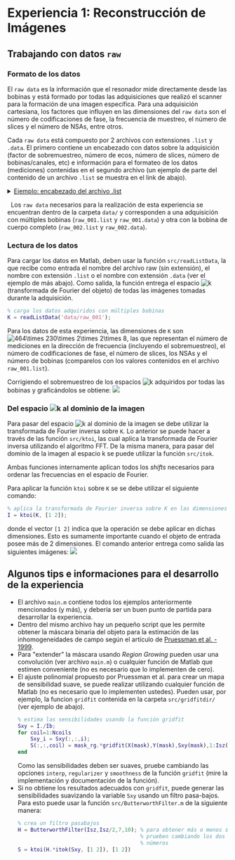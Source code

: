 # Experiencia 1: Reconstrucción de Imágenes
## Trabajando con datos ```raw```
### Formato de los datos
El ```raw data``` es la información que el resonador mide directamente desde las bobinas y está formado por todas las adquisiciones que realizó el scanner para la formación de una imagen específica. Para una adquisición cartesiana, los factores que influyen en las dimensiones del ```raw data``` son el número de codificaciones de fase, la frecuencia de muestreo, el número de slices y el número de NSAs, entre otros.

Cada ```raw data``` está compuesto por 2 archivos con extensiones ```.list``` y ```.data```. El primero contiene un encabezado con datos sobre la adquisición (factor de sobremuestreo, número de ecos, número de slices, número de bobinas/canales, etc) e información para el formateo de los datos (mediciones) contenidas en el segundo archivo (un ejemplo de parte del contenido de un archivo ```.list``` se muestra en el link de abajo).

<details><summary><u>Ejemplo: encabezado del archivo .list </u></summary>
<p>

```bash
# === GENERAL INFORMATION ========================================================
#
# n.a. n.a. n.a.  number of ...                        value
# ---- ---- ----  ----------------------------------   -----
.    0    0    0  number_of_mixes                    :     1
#
# mix  n.a. n.a.  number of ...                        value
# ---- ---- ----  ----------------------------------   -----
.    0    0    0  number_of_encoding_dimensions      :     2
.    0    0    0  number_of_dynamic_scans            :     1
.    0    0    0  number_of_cardiac_phases           :     1
.    0    0    0  number_of_echoes                   :     1
.    0    0    0  number_of_locations                :     2
.    0    0    0  number_of_extra_attribute_1_values :     1
.    0    0    0  number_of_extra_attribute_2_values :     1
.    0    0    0  number_of_signal_averages          :     2
#
# n.a. n.a. loca  number of ...                        value
# ---- ---- ----  ----------------------------------   -----
.    0    0    0  number of coil channels            :     8
.    0    0    1  number of coil channels            :     8
# ---- ---- ----  ----------------------------------   -----
# For more channel information, see the trailer of this file.
#
# mix  echo n.a.  k-space coordinate ranges            start  end
# ---- ---- ----  ----------------------------------   -----  -----
.    0    0    0  kx_range                           :  -232    231
.    0    0    0  ky_range                           :  -115    114
#
# mix  echo n.a.  k-space oversample factors           value
# ---- ---- ----  ----------------------------------   ---------
.    0    0    0  kx_oversample_factor               :    2.0000
.    0    0    0  ky_oversample_factor               :    1.0000
#
# mix  n.a. n.a.  reconstruction matrix                value
# ---- ---- ----  ----------------------------------   -----
.    0    0    0  X-resolution                       :   256
.    0    0    0  Y-resolution                       :   256
#
# n.a. n.a. n.a.  SENSE factors (spatial dirs only!)   value
# ---- ---- ----  ----------------------------------   ---------
.    0    0    0  X-direction SENSE factor           :    1.0000
.    0    0    0  Y-direction SENSE factor           :    1.0000
#
# mix  echo loca  imaging space coordinate ranges      start  end
# ---- ---- ----  ----------------------------------   -----  -----
.    0    0    0  X_range                            :  -128    127
.    0    0    0  Y_range                            :  -256     -1
.    0    0    1  X_range                            :  -128    127
.    0    0    1  Y_range                            :  -256     -1
```
</p>
</details>

&nbsp;
Los ```raw data``` necesarios para la realización de esta experiencia se encuentran dentro de la carpeta ```data/``` y corresponden a una adquisición con múltiples bobinas (```raw_001.list``` y ```raw_001.data```) y otra con la bobina de cuerpo completo (```raw_002.list``` y ```raw_002.data```). 


### Lectura de los datos
Para cargar los datos en Matlab, deben usar la función ```src/readListData```, la que recibe como entrada el nombre del archivo raw (sin extensión), el nombre con extensión ```.list``` o el nombre con extensión ```.data``` (ver el ejemplo de más abajo). Como salida, la función entrega el espacio <img src="https://latex.codecogs.com/svg.latex?k" title="k" /> (transformada de Fourier del objeto) de todas las imágenes tomadas durante la adquisición.
```matlab
% carga los datos adquiridos con múltiples bobinas
K = readListData('data/raw_001');
```
Para los datos de esta experiencia, las dimensiones de ```K``` son <img src="https://latex.codecogs.com/gif.latex?464\times&space;230\times&space;2\times&space;2\times&space;8" title="464\times 230\times 2\times 2\times 8" />, las que representan el número de mediciones en la dirección de frecuencia (incluyendo el sobremuestreo), el número de codificaciones de fase, el número de slices, los NSAs y el número de bobinas (comparelos con los valores contenidos en el archivo ```raw_001.list```).


Corrigiendo el sobremuestreo de los espacios <img src="https://latex.codecogs.com/svg.latex?k" title="k" /> adquiridos por todas las bobinas y graficándolos se obtiene:
![](https://github.com/hmella/IEE3773/blob/master/images/exp_1a.png?raw=true)


### Del espacio <img src="https://latex.codecogs.com/svg.latex?\large\boldsymbol{k}" title="k" /> al dominio de la imagen
Para pasar del espacio <img src="https://latex.codecogs.com/svg.latex?k" title="k" /> al dominio de la imagen se debe utilizar la transformada de Fourier inversa sobre ```K```. Lo anterior se puede hacer a través de las función ```src/ktoi```, las cual aplica la transformada de Fourier inversa utilizando el algoritmo FFT. De la misma manera, para pasar del dominio de la imagen al espacio k se puede utilizar la función ```src/itok```.

Ambas funciones internamente aplican todos los *shifts* necesarios para ordenar las frecuencias en el espacio de Fourier.

Para aplicar la función ```ktoi``` sobre ```K``` se se debe utilizar el siguiente comando:
```matlab
% aplica la transformada de Fourier inversa sobre K en las dimensiones [1 2]
I = ktoi(K, [1 2]);
```
donde el vector ```[1 2]``` indica que la operación se debe aplicar en dichas dimensiones. Esto es sumamente importante cuando el objeto de entrada posee más de 2 dimensiones. El comando anterior entrega como salida las siguientes imágenes:
![](https://github.com/hmella/IEE3773/blob/master/images/exp_1b.png?raw=true)


## Algunos tips e informaciones para el desarrollo de la experiencia
* El archivo ```main.m``` contiene todos los ejemplos anteriormente mencionados (y más), y debería ser un buen punto de partida para desarrollar la experiencia.
* Dentro del mismo archivo hay un pequeño script que les permite obtener la máscara binaria del objeto para la estimación de las inhomogeneidades de campo según el artículo de [Pruessman et al. - 1999](https://github.com/hmella/IEE3773/blob/master/Experiencia%201:%20Reconstruccion/bib/Pruessmann_et_al-1999-Magnetic_Resonance_in_Medicine.pdf).
* Para "extender" la máscara usando *Region Growing* pueden usar una convolución (ver archivo ```main.m```) o cualquier función de Matlab que estimen conveniente (no es necesario que lo implementen de cero).
* El ajuste polinomial propuesto por Pruessman et al. para crear un mapa de sensibilidad suave, se puede realizar utilizando cualquier función de Matlab (no es necesario que lo implementen ustedes). Pueden usar, por ejemplo, la funcion ```gridfit``` contenida en la carpeta ```src/gridfitdir/``` (ver ejemplo de abajo).
    ```matlab
    % estima las sensibilidades usando la función gridfit
    Sxy = I./Ib;
    for coil=1:Ncoils
        Sxy_i = Sxy(:,:,i);
        S(:,:,coil) = mask_rg.*gridfit(X(mask),Y(mask),Sxy(mask),1:Isz(2),1:Isz(1));
    end
    ```
    Como las sensibilidades deben ser suaves, pruebe cambiando las opciones ```interp```, ```regularizer``` y ```smoothness``` de la función ```gridfit``` (mire la implementación y documentación de la función).
* Si no obtiene los resultados adecuados con ```gridfit```, puede generar las sensibilidades suavizando la variable ```Sxy``` usando un filtro pasa-bajos. Para esto puede usar la función ```src/ButterworthFilter.m``` de la siguiente manera:
    ```matlab
    % crea un filtro pasabajos
    H = ButterworthFilter(Isz,Isz/2,7,10); % para obtener más o menos suavizado 
                                           % prueben cambiando los dos últimos 
                                           % números
    S = ktoi(H.*itok(Sxy, [1 2]), [1 2])
    ```
